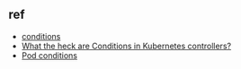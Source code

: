 

## ref
+ [conditions](https://github.com/kubernetes/community/blob/master/contributors/devel/sig-architecture/api-conventions.md#typical-status-properties)
+ [What the heck are Conditions in Kubernetes controllers?](https://dev.to/maelvls/what-the-heck-are-kubernetes-conditions-for-4je7)
+ [Pod conditions](https://kubernetes.io/docs/concepts/workloads/pods/pod-lifecycle/#pod-conditions)
